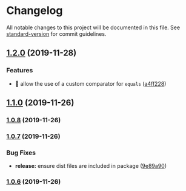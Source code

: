 # Changelog

All notable changes to this project will be documented in this file. See [standard-version](https://github.com/conventional-changelog/standard-version) for commit guidelines.

## [1.2.0](https://github.com/ohana-pediatrics/ahana-fp/compare/v1.1.0...v1.2.0) (2019-11-28)


### Features

* 🎸 allow the use of a custom comparator for `equals` ([a4ff228](https://github.com/ohana-pediatrics/ahana-fp/commit/a4ff228eb2cb98dfdf9c986686bc06be437b5c9c))

## [1.1.0](https://github.com/ohana-pediatrics/ahana-fp/compare/v1.0.8...v1.1.0) (2019-11-26)

### [1.0.8](https://github.com/ohana-pediatrics/ahana-fp/compare/v1.0.7...v1.0.8) (2019-11-26)

### [1.0.7](https://github.com/ohana-pediatrics/ahana-fp/compare/v1.0.6...v1.0.7) (2019-11-26)


### Bug Fixes

* **release:** ensure dist files are included in package ([9e89a90](https://github.com/ohana-pediatrics/ahana-fp/commit/9e89a9071a14465938c228e281bb368ca3b6a531))

### [1.0.6](https://github.com/ohana-pediatrics/ahana-fp/compare/v1.0.5...v1.0.6) (2019-11-26)
